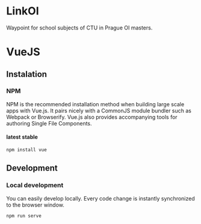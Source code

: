 # LinkOI
Waypoint  for school subjects of CTU in Prague OI masters.

# VueJS
## Instalation
### NPM
NPM is the recommended installation method when building large scale apps with Vue.js. It pairs nicely with a CommonJS module bundler such as Webpack or Browserify. Vue.js also provides accompanying tools for authoring Single File Components.

#### latest stable
`npm install vue`

## Development
### Local development
You can easily develop locally. Every code change is instantly synchronized to the browser window.

`npm run serve`
